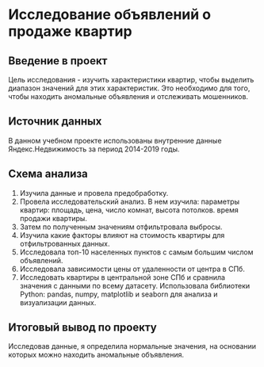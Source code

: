 # Исследование объявлений о продаже квартир
## Введение  в проект
Цель исследования - изучить характеристики квартир, чтобы выделить диапазон значений для этих характеристик. Это необходимо для того, чтобы находить аномальные объявления и отслеживать мошенников.
## Источник данных
В данном учебном проекте использованы внутренние данные Яндекс.Недвижимость за период 2014-2019 годы.
## Схема анализа
1.	Изучила данные и провела предобработку.
2.	Провела исследовательский анализ. 
В нем изучила:
 параметры квартир: площадь, цена, число комнат, высота потолков.
 время продажи квартиры.
3. Затем по полученным значениям отфильтровала выбросы.
4. Изучила какие факторы влияют на стоимость квартиры для отфильтрованных данных.
5. Исследовала топ-10 населенных пунктов с самым большим числом объявлений.
6. Исследовала зависимости цены от удаленности от центра в СПб.
7. Исследовать квартиры в центральной зоне СПб и сравнила значения с данными по всему датасету.
Использовала библиотеки Python: pandas, numpy, matplotlib и seaborn для анализа и визуализации данных.
## Итоговый вывод по проекту
Исследовав данные, я определила нормальные значения, на основании которых можно находить аномальные объявления.
